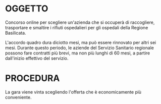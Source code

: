 # OGGETTO
Concorso online per scegliere un'azienda che si occuperà di raccogliere, trasportare e smaltire i rifiuti ospedalieri per gli ospedali della Regione Basilicata.

L'accordo quadro dura diciotto mesi, ma può essere rinnovato per altri sei mesi. Durante questo periodo, le aziende del Servizio Sanitario regionale possono fare contratti più brevi, ma non più lunghi di 60 mesi, a partire dall'inizio effettivo del servizio.

# PROCEDURA
La gara viene vinta scegliendo l'offerta che è economicamente più conveniente.

